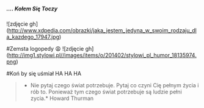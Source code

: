 ##### .... Kołem Się Toczy  #####
![zdjęcie gh] (http://www.xdpedia.com/obrazki/jaka_jestem_jedyna_w_swoim_rodzaju_dla_kazdego_17947.jpg)

#Zemsta logopedy :weary:
![zdjęcie gh] (http://img1.stylowi.pl//images/items/o/201402/stylowi_pl_humor_18135974.png)

#Koń by się uśmiał HA HA HA

>* Nie pytaj czego świat potrzebuje. Pytaj co czyni Cię pełnym życia i rób to. Ponieważ tym czego świat potrzebuje są ludzie pełni zycia.* Howard Thurman




